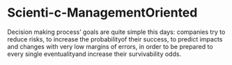 # Scienti-c-ManagementOriented
Decision making process’ goals are quite simple this days: companies try to reduce risks, to increase the probabilityof their success, to predict impacts and changes with very low margins of errors, in order to be prepared to every single eventualityand increase their survivability odds.
